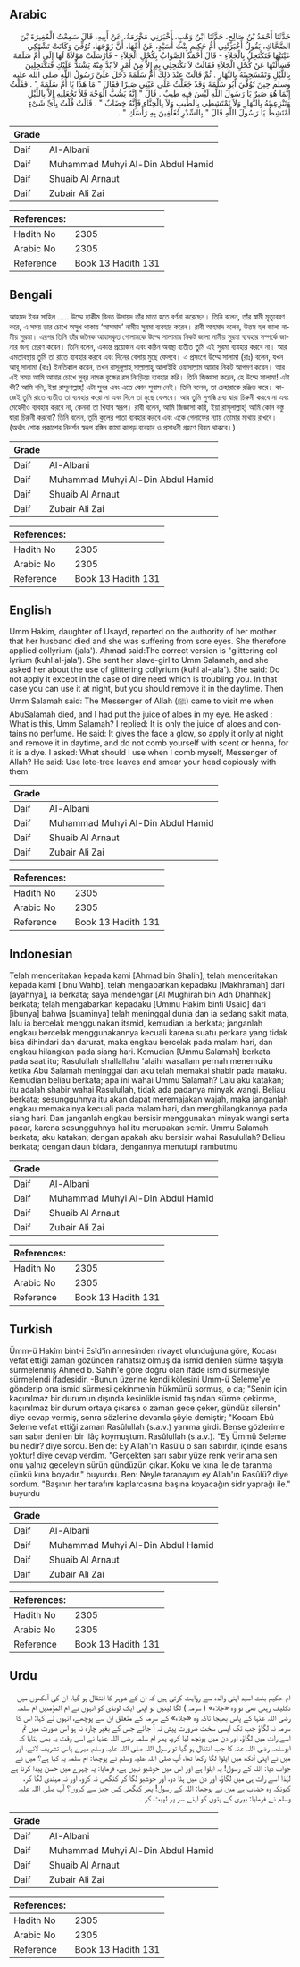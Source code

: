 ## Arabic


<div dir="rtl" lang="ar" style={{fontSize:'larger',backgroundColor:'#f8f9fa',padding:20}}>
حَدَّثَنَا أَحْمَدُ بْنُ صَالِحٍ، حَدَّثَنَا ابْنُ وَهْبٍ، أَخْبَرَنِي مَخْرَمَةُ، عَنْ أَبِيهِ، قَالَ سَمِعْتُ الْمُغِيرَةَ بْنَ الضَّحَّاكِ، يَقُولُ أَخْبَرَتْنِي أُمُّ حَكِيمٍ بِنْتُ أُسَيْدٍ، عَنْ أُمِّهَا، أَنَّ زَوْجَهَا، تُوُفِّيَ وَكَانَتْ تَشْتَكِي عَيْنَيْهَا فَتَكْتَحِلُ بِالْجَلاَءِ - قَالَ أَحْمَدُ الصَّوَابُ بِكُحْلِ الْجَلاَءِ - فَأَرْسَلَتْ مَوْلاَةً لَهَا إِلَى أُمِّ سَلَمَةَ فَسَأَلَتْهَا عَنْ كُحْلِ الْجَلاَءِ فَقَالَتْ لاَ تَكْتَحِلِي بِهِ إِلاَّ مِنْ أَمْرٍ لاَ بُدَّ مِنْهُ يَشْتَدُّ عَلَيْكِ فَتَكْتَحِلِينَ بِاللَّيْلِ وَتَمْسَحِينَهُ بِالنَّهَارِ ‏.‏ ثُمَّ قَالَتْ عِنْدَ ذَلِكَ أُمُّ سَلَمَةَ دَخَلَ عَلَىَّ رَسُولُ اللَّهِ صلى الله عليه وسلم حِينَ تُوُفِّيَ أَبُو سَلَمَةَ وَقَدْ جَعَلْتُ عَلَى عَيْنِي صَبِرًا فَقَالَ ‏"‏ مَا هَذَا يَا أُمَّ سَلَمَةَ ‏"‏ ‏.‏ فَقُلْتُ إِنَّمَا هُوَ صَبِرٌ يَا رَسُولَ اللَّهِ لَيْسَ فِيهِ طِيبٌ ‏.‏ قَالَ ‏"‏ إِنَّهُ يَشُبُّ الْوَجْهَ فَلاَ تَجْعَلِيهِ إِلاَّ بِاللَّيْلِ وَتَنْزِعِينَهُ بِالنَّهَارِ وَلاَ تَمْتَشِطِي بِالطِّيبِ وَلاَ بِالْحِنَّاءِ فَإِنَّهُ خِضَابٌ ‏"‏ ‏.‏ قَالَتْ قُلْتُ بِأَىِّ شَىْءٍ أَمْتَشِطُ يَا رَسُولَ اللَّهِ قَالَ ‏"‏ بِالسِّدْرِ تُغَلِّفِينَ بِهِ رَأْسَكِ ‏"‏ ‏.‏
</div>
<div style={{backgroundColor:'#f8f9fa',padding:20, marginBottom: 10}}><table> <thead> <tr> <th>Grade</th> <th></th> </tr> </thead> <tbody> <tr><td>Daif</td><td>Al-Albani</td></tr><tr><td>Daif</td><td>Muhammad Muhyi Al-Din Abdul Hamid</td></tr><tr><td>Daif</td><td>Shuaib Al Arnaut</td></tr><tr><td>Daif</td><td>Zubair Ali Zai</td></tr></tbody></table><table> <thead> <tr> <th>References:</th> <th></th> </tr> </thead> <tbody><tr><td>Hadith No</td><td>2305</td></tr><tr><td>Arabic No</td><td>2305</td></tr><tr><td>Reference</td><td>Book 13 Hadith 131</td></tr></tbody></table></div>

## Bengali


<div dir="ltr" lang="bn" style={{fontSize:'larger',backgroundColor:'#f8f9fa',padding:20}}>
আহমদ ইবন সাহিল ..... উম্মে হাকীম বিনত উসায়দ তাঁর মাতা হতে বর্ণনা করেছেন। তিনি বলেন, তাঁর স্বামী মৃত্যুবরণ করে, এ সময় তার চোখে অসুখ থাকায় ‘আসমাদ’ নামীয় সুরমা ব্যবহার করেন। রাবী আহমাদ বলেন, উত্তম হল জালা নামীয় সুরমা। এরপর তিনি তাঁর জনৈক আযাদকৃত গোলামকে উম্মে সালামার নিকট জালা নামীয় সুরমা ব্যবহার সম্পর্কে জানার জন্য প্রেরণ করেন। তিনি বলেন, একান্ত প্রয়োজন এবং কঠিন অবস্থা ব্যতীত তুমি এই সুরমা ব্যবহার করবে না। আর এমতাবস্থায় তুমি তা রাতে ব্যবহার করবে এবং দিনের বেলায় মুছে ফেলবে। এ প্রসংগে উম্মে সালামা (রাঃ) বলেন, যখন আবূ সালামা (রাঃ) ইনতিকাল করেন, তখন রাসূলুল্লাহ্ সাল্লাল্লাহু আলাইহি ওয়াসাল্লাম আমার নিকট আগমণ করেন। আর এই সময় আমি আমার চোখে সুব্‌র নামক বৃক্ষের রস নিংড়িয়ে ব্যবহার করি। তিনি জিজ্ঞাসা করেন, হে উম্মে সালামা! এটা কী? আমি বলি, ইয়া রাসূলাল্লাহ্! এটা সু্বর এবং এতে কোন সুবাস নেই। তিনি বলেন, তা চেহারাকে রঞ্জিত করে। কাজেই তুমি রাতে ব্যতীত তা ব্যবহার করো না এবং দিনে তা মুছে ফেলবে। আর তুমি সুগন্ধি দ্রব্য দ্বারা চিরুনী করবে না এবং মেহেদীও ব্যবহার করবে না, কেননা তা খিযাব স্বরূপ। রাবী বলেন, আমি জিজ্ঞাসা করি, ইয়া রাসূলাল্লাহ্! আমি কোন বস্তু দ্বারা চিরুনী করবো? তিনি বলেন, তুমি কুলের পাতা ব্যবহার করবে এবং একে গেলাফের ন্যায় তোমার মাথায় রাখবে। (অর্থাৎ শোক প্রকাশের নিদর্শন স্বরূপ রঙ্গিন জামা কাপড় ব্যবহার ও প্রসাধনী গ্রহণে বিরত থাকবে।)
</div>
<div style={{backgroundColor:'#f8f9fa',padding:20, marginBottom: 10}}><table> <thead> <tr> <th>Grade</th> <th></th> </tr> </thead> <tbody> <tr><td>Daif</td><td>Al-Albani</td></tr><tr><td>Daif</td><td>Muhammad Muhyi Al-Din Abdul Hamid</td></tr><tr><td>Daif</td><td>Shuaib Al Arnaut</td></tr><tr><td>Daif</td><td>Zubair Ali Zai</td></tr></tbody></table><table> <thead> <tr> <th>References:</th> <th></th> </tr> </thead> <tbody><tr><td>Hadith No</td><td>2305</td></tr><tr><td>Arabic No</td><td>2305</td></tr><tr><td>Reference</td><td>Book 13 Hadith 131</td></tr></tbody></table></div>

## English


<div dir="ltr" lang="en" style={{fontSize:'larger',backgroundColor:'#f8f9fa',padding:20}}>
Umm Hakim, daughter of Usayd, reported on the authority of her mother that her husband died and she was suffering from sore eyes. She therefore applied collyrium (jala'). Ahmad said:The correct version is "glittering collyrium (kuhl al-jala'). She sent her slave-girl to Umm Salamah, and she asked her about the use of glittering collyrium (kuhl al-jala'). She said: Do not apply it except in the case of dire need which is troubling you. In that case you can use it at night, but you should remove it in the daytime. Then Umm Salamah said: The Messenger of Allah (ﷺ) came to visit me when AbuSalamah died, and I had put the juice of aloes in my eye. He asked : What is this, Umm Salamah? I replied: It is only the juice of aloes and contains no perfume. He said: It gives the face a glow, so apply it only at night and remove it in daytime, and do not comb yourself with scent or henna, for it is a dye. I asked: What should I use when I comb myself, Messenger of Allah? He said: Use lote-tree leaves and smear your head copiously with them
</div>
<div style={{backgroundColor:'#f8f9fa',padding:20, marginBottom: 10}}><table> <thead> <tr> <th>Grade</th> <th></th> </tr> </thead> <tbody> <tr><td>Daif</td><td>Al-Albani</td></tr><tr><td>Daif</td><td>Muhammad Muhyi Al-Din Abdul Hamid</td></tr><tr><td>Daif</td><td>Shuaib Al Arnaut</td></tr><tr><td>Daif</td><td>Zubair Ali Zai</td></tr></tbody></table><table> <thead> <tr> <th>References:</th> <th></th> </tr> </thead> <tbody><tr><td>Hadith No</td><td>2305</td></tr><tr><td>Arabic No</td><td>2305</td></tr><tr><td>Reference</td><td>Book 13 Hadith 131</td></tr></tbody></table></div>

## Indonesian


<div dir="ltr" lang="id" style={{fontSize:'larger',backgroundColor:'#f8f9fa',padding:20}}>
Telah menceritakan kepada kami [Ahmad bin Shalih], telah menceritakan kepada kami [Ibnu Wahb], telah mengabarkan kepadaku [Makhramah] dari [ayahnya], ia berkata; saya mendengar [Al Mughirah bin Adh Dhahhak] berkata; telah mengabarkan kepadaku [Ummu Hakim binti Usaid] dari [ibunya] bahwa [suaminya] telah meninggal dunia dan ia sedang sakit mata, lalu ia bercelak menggunakan itsmid, kemudian ia berkata; janganlah engkau bercelak menggunakannya kecuali karena suatu perkara yang tidak bisa dihindari dan darurat, maka engkau bercelak pada malam hari, dan engkau hilangkan pada siang hari. Kemudian [Ummu Salamah] berkata pada saat itu; Rasulullah shallallahu 'alaihi wasallam pernah menemuiku ketika Abu Salamah meninggal dan aku telah memakai shabir pada mataku. Kemudian beliau berkata; apa ini wahai Ummu Salamah? Lalu aku katakan; itu adalah shabir wahai Rasulullah, tidak ada padanya minyak wangi. Beliau berkata; sesungguhnya itu akan dapat meremajakan wajah, maka janganlah engkau memakainya kecuali pada malam hari, dan menghilangkannya pada siang hari. Dan janganlah engkau bersisir menggunakan minyak wangi serta pacar, karena sesungguhnya hal itu merupakan semir. Ummu Salamah berkata; aku katakan; dengan apakah aku bersisir wahai Rasulullah? Beliau berkata; dengan daun bidara, dengannya menutupi rambutmu
</div>
<div style={{backgroundColor:'#f8f9fa',padding:20, marginBottom: 10}}><table> <thead> <tr> <th>Grade</th> <th></th> </tr> </thead> <tbody> <tr><td>Daif</td><td>Al-Albani</td></tr><tr><td>Daif</td><td>Muhammad Muhyi Al-Din Abdul Hamid</td></tr><tr><td>Daif</td><td>Shuaib Al Arnaut</td></tr><tr><td>Daif</td><td>Zubair Ali Zai</td></tr></tbody></table><table> <thead> <tr> <th>References:</th> <th></th> </tr> </thead> <tbody><tr><td>Hadith No</td><td>2305</td></tr><tr><td>Arabic No</td><td>2305</td></tr><tr><td>Reference</td><td>Book 13 Hadith 131</td></tr></tbody></table></div>

## Turkish


<div dir="ltr" lang="tr" style={{fontSize:'larger',backgroundColor:'#f8f9fa',padding:20}}>
Ümm-ü Hakîm bint-i Esîd'in annesinden rivayet olunduğuna göre, Kocası vefat ettiği zaman gözünden rahatsız olmuş da ismid denilen sürme taşıyla sürmelenmiş Ahmed b. Sahîh'e göre doğru olan ifâde ismid sürmesiyle sürmelendi ifadesidir. -Bunun üzerine kendi kölesini Ümm-ü Seleme'ye gönderip ona ismid sürmesi çekinmenin hükmünü sormuş, o da; "Senin için kaçınılmaz bir durumun dışında kesinlikle ismid taşından sürme çekinme, kaçınılmaz bir durum ortaya çıkarsa o zaman gece çeker, gündüz silersin" diye cevap vermiş, sonra sözlerine devamla şöyle demiştir; "Kocam Ebû Seleme vefat ettiği zaman Rasûlullah (s.a.v.) yanıma girdi. Bense gözlerime sarı sabır denilen bir ilâç koymuştum. Rasûlullah (s.a.v.). "Ey Ümmü Seleme bu nedir? diye sordu. Ben de: Ey Allah'ın Rasûlü o sarı sabırdır, içinde esans yoktur! diye cevap verdim. "Gerçekten sarı sabır yüze renk verir ama sen onu yalnız geceleyin sürün gündüzün çıkar. Koku ve kına ile de taranma çünkü kına boyadır." buyurdu. Ben: Neyle taranayım ey Allah'ın Rasûlü? diye sordum. "Başının her tarafını kaplarcasına başına koyacağın sidr yaprağı ile." buyurdu
</div>
<div style={{backgroundColor:'#f8f9fa',padding:20, marginBottom: 10}}><table> <thead> <tr> <th>Grade</th> <th></th> </tr> </thead> <tbody> <tr><td>Daif</td><td>Al-Albani</td></tr><tr><td>Daif</td><td>Muhammad Muhyi Al-Din Abdul Hamid</td></tr><tr><td>Daif</td><td>Shuaib Al Arnaut</td></tr><tr><td>Daif</td><td>Zubair Ali Zai</td></tr></tbody></table><table> <thead> <tr> <th>References:</th> <th></th> </tr> </thead> <tbody><tr><td>Hadith No</td><td>2305</td></tr><tr><td>Arabic No</td><td>2305</td></tr><tr><td>Reference</td><td>Book 13 Hadith 131</td></tr></tbody></table></div>

## Urdu


<div dir="rtl" lang="ur" style={{fontSize:'larger',backgroundColor:'#f8f9fa',padding:20}}>
ام حکیم بنت اسید اپنی والدہ سے روایت کرتی ہیں کہ ان کے شوہر کا انتقال ہو گیا، ان کی آنکھوں میں تکلیف رہتی تھی تو وہ «جلاء» ( سرمہ ) لگا لیتیں تو اپنی ایک لونڈی کو انہوں نے ام المؤمنین ام سلمہ رضی اللہ عنہا کے پاس بھیجا تاکہ وہ «جلاء» کے سرمہ کے متعلق ان سے پوچھے، انہوں نے کہا: اس کا سرمہ نہ لگاؤ جب تک ایسی سخت ضرورت پیش نہ آ جائے جس کے بغیر چارہ نہ ہو اس صورت میں تم اسے رات میں لگاؤ، اور دن میں پونچھ لیا کرو، پھر ام سلمہ رضی اللہ عنہا نے اسی وقت یہ بھی بتایا کہ ابوسلمہ رضی اللہ عنہ کا جب انتقال ہو گیا تو رسول اللہ صلی اللہ علیہ وسلم میرے پاس تشریف لائے، اور میں نے اپنی آنکھ میں ایلوا لگا رکھا تھا، آپ صلی اللہ علیہ وسلم نے پوچھا: ام سلمہ یہ کیا ہے؟ میں نے جواب دیا: اللہ کے رسول! یہ ایلوا ہے اور اس میں خوشبو نہیں ہے، فرمایا: یہ چہرے میں حسن پیدا کرتا ہے لہٰذا اسے رات ہی میں لگاؤ، اور دن میں ہٹا دو، اور خوشبو لگا کر کنگھی نہ کرو، اور نہ مہندی لگا کر، کیونکہ وہ خضاب ہے میں نے پوچھا: اللہ کے رسول! پھر کنگھی کس چیز سے کروں؟ آپ صلی اللہ علیہ وسلم نے فرمایا: بیری کے پتوں کو اپنے سر پر لپیٹ کر ۔
</div>
<div style={{backgroundColor:'#f8f9fa',padding:20, marginBottom: 10}}><table> <thead> <tr> <th>Grade</th> <th></th> </tr> </thead> <tbody> <tr><td>Daif</td><td>Al-Albani</td></tr><tr><td>Daif</td><td>Muhammad Muhyi Al-Din Abdul Hamid</td></tr><tr><td>Daif</td><td>Shuaib Al Arnaut</td></tr><tr><td>Daif</td><td>Zubair Ali Zai</td></tr></tbody></table><table> <thead> <tr> <th>References:</th> <th></th> </tr> </thead> <tbody><tr><td>Hadith No</td><td>2305</td></tr><tr><td>Arabic No</td><td>2305</td></tr><tr><td>Reference</td><td>Book 13 Hadith 131</td></tr></tbody></table></div>